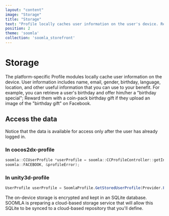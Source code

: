 ```yaml
---
layout: "content"
image: "Storage"
title: "Storage"
text: "Profile locally caches user information on the user's device. Read here to learn how to access the data."
position: 2
theme: 'soomla'
collection: 'soomla_storefront'
---
```


# Storage

The platform-specific Profile modules locally cache user information on the device. User information includes name, email, gender, birthday, language, location, and other useful information that you can use to your benefit. For example, you can retrieve a user's birthday and offer him/her a "birthday special"; Reward them with a coin-pack birthday gift if they upload an image of the "birthday gift" on Facebook.

## Access the data

Notice that the data is available for access only after the user has already logged in.

### In cocos2dx-profile

``` cpp
soomla::CCUserProfile *userProfile = soomla::CCProfileController::getInstance()->getStoredUserProfile(
soomla::FACEBOOK, &profileError);
```

### In unity3d-profile

``` cs
UserProfile userProfile = SoomlaProfile.GetStoredUserProfile(Provider.FACEBOOK);
```

The on-device storage is encrypted and kept in an SQLite database. SOOMLA is preparing a cloud-based storage service that will allow this SQLite to be synced to a cloud-based repository that you'll define.
